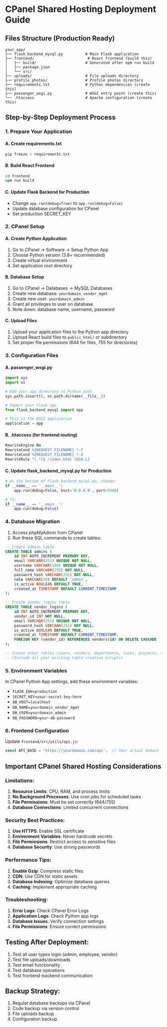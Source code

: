 # CPanel Shared Hosting Deployment Guide

## Files Structure (Production Ready)
```
your_app/
├── flask_backend_mysql.py          # Main Flask application
├── frontend/                        # React frontend (build this)
│   ├── build/                      # Generated after npm run build
│   ├── package.json
│   └── src/
├── uploads/                        # File uploads directory
├── profile_photos/                 # Profile photos directory
├── requirements.txt                # Python dependencies (create this)
├── passenger_wsgi.py               # WSGI entry point (create this)
└── .htaccess                       # Apache configuration (create this)
```

## Step-by-Step Deployment Process

### 1. Prepare Your Application

#### A. Create requirements.txt
```bash
pip freeze > requirements.txt
```

#### B. Build React Frontend
```bash
cd frontend
npm run build
```

#### C. Update Flask Backend for Production
- Change `app.run(debug=True)` to `app.run(debug=False)`
- Update database configuration for CPanel
- Set production SECRET_KEY

### 2. CPanel Setup

#### A. Create Python Application
1. Go to CPanel → Software → Setup Python App
2. Choose Python version (3.8+ recommended)
3. Create virtual environment
4. Set application root directory

#### B. Database Setup
1. Go to CPanel → Databases → MySQL Databases
2. Create new database: `yourdomain_vendor_mgmt`
3. Create new user: `yourdomain_admin`
4. Grant all privileges to user on database
5. Note down: database name, username, password

#### C. Upload Files
1. Upload your application files to the Python app directory
2. Upload React build files to `public_html/` or subdirectory
3. Set proper file permissions (644 for files, 755 for directories)

### 3. Configuration Files

#### A. passenger_wsgi.py
```python
import sys
import os

# Add your app directory to Python path
sys.path.insert(0, os.path.dirname(__file__))

# Import your Flask app
from flask_backend_mysql import app

# This is the WSGI application
application = app
```

#### B. .htaccess (for frontend routing)
```apache
RewriteEngine On
RewriteCond %{REQUEST_FILENAME} !-f
RewriteCond %{REQUEST_FILENAME} !-d
RewriteRule ^(.*)$ /index.html [QSA,L]
```

#### C. Update flask_backend_mysql.py for Production
```python
# At the bottom of flask_backend_mysql.py, change:
if __name__ == '__main__':
    app.run(debug=False, host='0.0.0.0', port=5000)

# To:
if __name__ == '__main__':
    app.run(debug=False)
```

### 4. Database Migration
1. Access phpMyAdmin from CPanel
2. Run these SQL commands to create tables:

```sql
-- Create admins table
CREATE TABLE admins (
    id INT AUTO_INCREMENT PRIMARY KEY,
    email VARCHAR(255) UNIQUE NOT NULL,
    username VARCHAR(100) UNIQUE NOT NULL,
    full_name VARCHAR(255) NOT NULL,
    password_hash VARCHAR(255) NOT NULL,
    role VARCHAR(50) DEFAULT 'admin',
    is_active BOOLEAN DEFAULT TRUE,
    created_at TIMESTAMP DEFAULT CURRENT_TIMESTAMP
);

-- Create vendor_logins table
CREATE TABLE vendor_logins (
    id INT AUTO_INCREMENT PRIMARY KEY,
    vendor_id INT NOT NULL,
    email VARCHAR(255) UNIQUE NOT NULL,
    password_hash VARCHAR(255) NOT NULL,
    is_active BOOLEAN DEFAULT TRUE,
    created_at TIMESTAMP DEFAULT CURRENT_TIMESTAMP,
    FOREIGN KEY (vendor_id) REFERENCES vendors(id) ON DELETE CASCADE
);

-- Create other tables (users, vendors, departments, tasks, projects, tickets)
-- (Include all your existing table creation scripts)
```

### 5. Environment Variables
In CPanel Python App settings, add these environment variables:
- `FLASK_ENV=production`
- `SECRET_KEY=your-secret-key-here`
- `DB_HOST=localhost`
- `DB_NAME=yourdomain_vendor_mgmt`
- `DB_USER=yourdomain_admin`
- `DB_PASSWORD=your-db-password`

### 6. Frontend Configuration
Update `frontend/src/utils/api.js`:
```javascript
const API_BASE = 'https://yourdomain.com/api';  // Your actual domain
```

## Important CPanel Shared Hosting Considerations

### Limitations:
1. **Resource Limits**: CPU, RAM, and process limits
2. **No Background Processes**: Use cron jobs for scheduled tasks
3. **File Permissions**: Must be set correctly (644/755)
4. **Database Connections**: Limited concurrent connections

### Security Best Practices:
1. **Use HTTPS**: Enable SSL certificate
2. **Environment Variables**: Never hardcode secrets
3. **File Permissions**: Restrict access to sensitive files
4. **Database Security**: Use strong passwords

### Performance Tips:
1. **Enable Gzip**: Compress static files
2. **CDN**: Use CDN for static assets
3. **Database Indexing**: Optimize database queries
4. **Caching**: Implement appropriate caching

### Troubleshooting:
1. **Error Logs**: Check CPanel Error Logs
2. **Application Logs**: Check Python app logs
3. **Database Issues**: Verify connection settings
4. **File Permissions**: Ensure correct permissions

## Testing After Deployment:
1. Test all user types login (admin, employee, vendor)
2. Test file uploads/downloads
3. Test email functionality
4. Test database operations
5. Test frontend-backend communication

## Backup Strategy:
1. Regular database backups via CPanel
2. Code backup via version control
3. File uploads backup
4. Configuration backup
